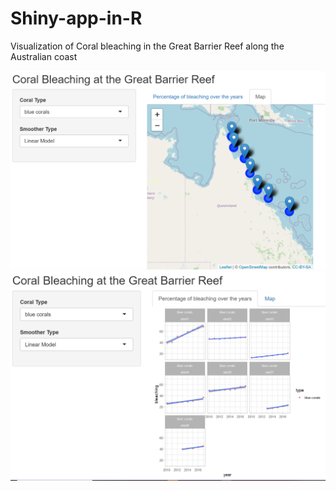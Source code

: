 # Shiny-app-in-R
Visualization of Coral bleaching in the Great Barrier Reef along the Australian coast


![plot](./snapshots.png)
![plot](./snapshot2.png)

